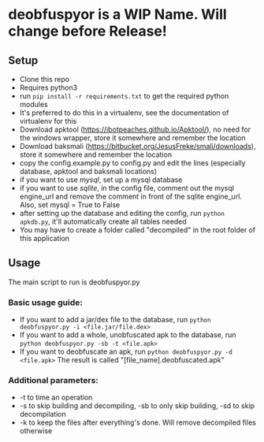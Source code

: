 # deobfuspyor is a WIP Name. Will change before Release!

## Setup

* Clone this repo
* Requires python3
* run `pip install -r requirements.txt` to get the required python modules
* It's preferred to do this in a virtualenv, see the documentation of virtualenv for this
* Download apktool (https://ibotpeaches.github.io/Apktool/), no need for the windows wrapper, store it somewhere and remember the location
* Download baksmali (https://bitbucket.org/JesusFreke/smali/downloads), store it somewhere and remember the location
* copy the config.example.py to config.py and edit the lines (especially database, apktool and baksmali locations)
* if you want to use _mysql_, set up a mysql database
* if you want to use _sqlite_, in the config file, comment out the mysql engine_url and remove the comment in front of the sqlite engine_url. Also, set mysql = True to False
* after setting up the database and editing the config, run `python apkdb.py`, it'll automatically create all tables needed
* You may have to create a folder called "decompiled" in the root folder of this application

## Usage

The main script to run is deobfuspyor.py
### Basic usage guide:

* If you want to add a jar/dex file to the database, run `python deobfuspyor.py -i <file.jar/file.dex>`
* If you want to add a whole, unobfuscated apk to the database, run `python deobfuspyor.py -sb -t <file.apk>`
* If you want to deobfuscate an apk, run `python deobfuspyor.py -d <file.apk>` The result is called "[file_name].deobfuscated.apk"

### Additional parameters:

* -t to time an operation
* -s to skip building and decompiling, -sb to only skip building, -sd to skip decompilation
* -k to keep the files after everything's done. Will remove decompiled files otherwise
